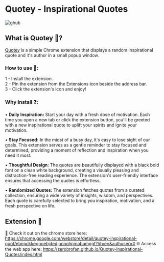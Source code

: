 # Quotey - Inspirational Quotes
![ghub](https://github.com/Zerobrofan/Quotey-Inspirational-Quotes/assets/100843256/da93e41f-2be6-4671-a4f3-8607f22e4978)

## What is Quotey 📖?
[Quotey](https://chrome.google.com/webstore/detail/quotey-inspirational-quot/ebnpdkkegnoebjdedjnnnohpmabamggf?hl=en&authuser=0) is a simple Chrome extension that displays a random inspirational quote and it's author in a small popup window.

### How to use 📙:<br>
1 - Install the extension.<br>
2 - Pin the extension from the Extensions icon beside the address bar.<br>
3 - Click the extension's icon and enjoy!

### Why Install ❓:

• <b>Daily Inspiration:</b> Start your day with a fresh dose of motivation. Each time you open a new tab or click the extension button, you'll be greeted with a new inspirational quote to uplift your spirits and ignite your motivation.

• <b>Stay Focused:</b> In the midst of a busy day, it's easy to lose sight of our goals. This extension serves as a gentle reminder to stay focused and determined, providing a moment of reflection and inspiration when you need it most.

• <b>Thoughtful Design:</b> The quotes are beautifully displayed with a black bold font on a clean white background, creating a visually pleasing and distraction-free reading experience. The extension's user-friendly interface ensures that accessing the quotes is effortless.

• <b>Randomized Quotes:</b> The extension fetches quotes from a curated 
collection, ensuring a wide variety of insights, wisdom, and perspectives. Each quote is carefully selected to bring you inspiration, motivation, and a fresh perspective on life.

## Extension 👾
🌟 Check it out on the chrome store here: https://chrome.google.com/webstore/detail/quotey-inspirational-quot/ebnpdkkegnoebjdedjnnnohpmabamggf?hl=en&authuser=0
🌐 Access the web app here: https://zerobrofan.github.io/Quotey-Inspirational-Quotes/index.html
